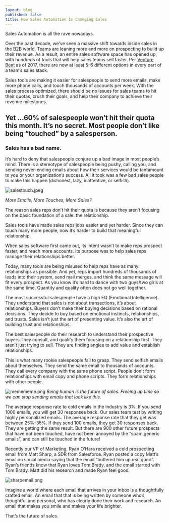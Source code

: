 ```yaml
---
layout: blog
published: false
title: How Sales Automation Is Changing Sales
---
```

Sales Automation is all the rave nowadays.

Over the past decade, we’ve seen a massive shift towards inside sales in the B2B world. Teams are leaning more and more on prospecting to build up their revenue. As a result, an entire sales software space has opened up, with hundreds of tools that will help sales teams sell faster. Per [Venture Beat](https://venturebeat.com/2015/12/01/317-companies-10b-in-funding-and-110k-employees-inside-sales-startups-exploding/) as of 2017, there are now at least 5–6 different options in every part of a team’s sales stack.

Sales tools are making it easier for salespeople to send more emails, make more phone calls, and touch thousands of accounts per week. With the sales process optimized, there should be no issues for sales teams to hit their quotas, crush their goals, and help their company to achieve their revenue milestones.

## Yet …60% of salespeople won’t hit their quota this month. It’s no secret. Most people don’t like being “touched” by a salesperson.

### Sales has a bad name.

It’s hard to deny that salespeople conjure up a bad image in most people’s mind. There is a stereotype of salespeople being pushy, calling you, and sending never-ending emails about how their services would be tantamount to you or your organization’s success. All it took was a few bad sales people to make this happen (dishonest, lazy, inattentive, or selfish).

![salestouch.jpeg](img/salestouch.jpeg)

_More Emails, More Touches, More Sales?_

The reason sales reps don’t hit their quota is because they aren’t focusing on the basic foundation of a sale: the relationship.

Sales tools have made sales reps jobs easier and yet harder. Since they can touch many more people, now it’s harder to build that meaningful relationship.

When sales software first came out, its intent wasn’t to make reps prospect faster, and reach more accounts. Its purpose was to help sales reps manage their relationships better.

Today, many tools are being misused to help reps have as many relationships as possible. And yet, reps import hundreds of thousands of leads into their system, send mail merges, and think the same message will fit every prospect. As you know it’s hard to dance with two guys/two girls at the same time. Quantity and quality often does not go well together.

The most successful salespeople have a high EQ (Emotional Intelligence). They understand that sales is not about transactions, it’s about relationships. Buyers don’t make their buying decisions based on rational decisions. They decide to buy based on emotional instincts, relationships, and trusts. Sales isn’t just the art of presenting value. It’s also the art of building trust and relationships.

The best salespeople do their research to understand their prospective buyers.They consult, and qualify them focusing on a relationship first. They aren’t just trying to sell. They are finding angles to add value and establish relationships.

This is what many rookie salespeople fail to grasp. They send selfish emails about themselves. They send the same email to thousands of accounts. They call every company with the same phone script. People don’t form relationships with email copy and phone scripts. They form relationships with other people.

![memememe.png](img/memememe.png)
_Being human is the future of sales. Freeing up time so we can stop sending emails that look like this._

The average response rate to cold emails in the industry is 3%. If you send 1000 emails, you will get 30 responses back. Our sales team test by writing highly personalized emails. The average response rate that they get was between 25%-35%. If they send 100 emails, they get 30 responses back. They are getting the same result. But there are 900 other future prospects that have not been touched, have not been annoyed by the “spam generic emails”, and can still be touched in the future!

Recently our VP of Marketing, Ryan O’Hara received a cold prospecting email from Matt Sharp, a SDR from Salesforce. Ryan posted a copy Matt’s email on social media saying that the email “buttered him up real good”. Ryan’s friends know that Ryan loves Tom Brady, and the email started with Tom Brady. Matt did his research and made Ryan feel good.

![sharpemail.png](img/sharpemail.png)


Imagine a world where each email that arrives in your inbox is a thoughtfully crafted email. An email that that is being written by someone who’s thoughtful and personal, who has clearly done their work and research. 
An email that makes you smile and makes your life brighter.

That’s the future of sales.




